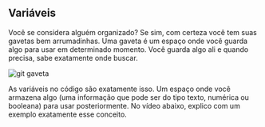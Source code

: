 ## Variáveis

Você se considera alguém organizado? Se sim, com certeza você tem suas gavetas bem arrumadinhas. 
Uma gaveta é um espaço onde você guarda algo para usar em determinado momento. Você guarda algo 
ali e quando precisa, sabe exatamente onde buscar.

![git gaveta](https://github.com/cleibsonsilva94/DiaryOfAnApprentice01/assets/156372072/b1f7cfc9-6559-4e72-ba12-e70273b80895)


As variáveis no código são exatamente isso. Um espaço onde você armazena algo (uma informação que 
pode ser do tipo texto, numérica ou booleana) para usar posteriormente. No vídeo abaixo, explico 
com um exemplo exatamente esse conceito. 

